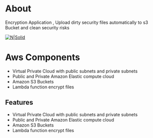  # About
 
Encryption Application , Upload dirty security files automatically to s3 Bucket and clean security risks

[![N|Solid](https://aws.amazon.com/console)](https://aws.amazon.com/console)

# Aws Components 

- Virtual Private Cloud with public subnets and private subnets
-	Public and Private Amazon Elastic compute cloud
- Amazon S3 Buckets
- Lambda function encrypt files 

## Features

- Virtual Private Cloud with public subnets and private subnets
-	Public and Private Amazon Elastic compute cloud
- Amazon S3 Buckets
- Lambda function encrypt files   
